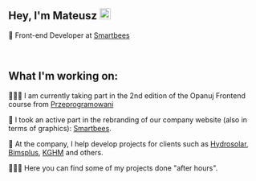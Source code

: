 <h2>Hey, I'm Mateusz <img src="https://raw.githubusercontent.com/MartinHeinz/MartinHeinz/master/wave.gif" width="22px"></h2>

<p>🐝 Front-end Developer at <a href="https://smartbees.pl/" target="_blank">Smartbees</a></p>
<br>
<h2>What I'm working on:</h2>
<p>👨🏻‍🎓 I am currently taking part in the 2nd edition of the Opanuj Frontend course from <a href="https://www.opanujfrontend.pl/" target="_blank">Przeprogramowani</a></p>
<p>🐝 I took an active part in the rebranding of our company website (also in terms of graphics): <a href="https://smartbees.pl/" target="_blank">Smartbees</a>.</p>
<p>🏢 At the company, I help develop projects for clients such as <a href="https://hydrosolar.pl/" target="_blank">Hydrosolar</a>, <a href="https://bimsplus.pl/" target="_blank">Bimsplus</a>, <a href="https://kghm.com/" target="_blank">KGHM</a> and others.</p>
<p>👨🏻‍💻 Here you can find some of my projects done "after hours".</p>
